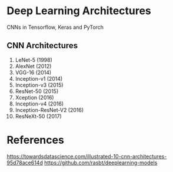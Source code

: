 # Deep Learning Architectures
CNNs in Tensorflow, Keras and PyTorch

## CNN Architectures
1. LeNet-5 (1998)
2. AlexNet (2012)
3. VGG-16 (2014)
4. Inception-v1 (2014)
5. Inception-v3 (2015)
6. ResNet-50 (2015)
7. Xception (2016)
8. Inception-v4 (2016)
9. Inception-ResNet-V2 (2016)
10. ResNeXt-50 (2017)

# References
https://towardsdatascience.com/illustrated-10-cnn-architectures-95d78ace614d
https://github.com/rasbt/deeplearning-models
